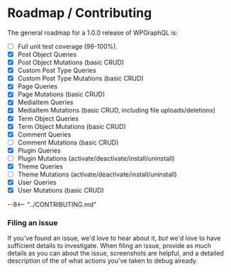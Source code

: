 # Roadmap / Contributing

The general roadmap for a 1.0.0 release of WPGraphQL is:

* [ ] Full unit test coverage \(98-100%\).
* [x] Post Object Queries
* [x] Post Object Mutations \(basic CRUD\)
* [x] Custom Post Type Queries
* [x] Custom Post Type Mutations \(basic CRUD\)
* [x] Page Queries
* [x] Page Mutations \(basic CRUD\)
* [x] MediaItem Queries
* [x] MediaItem Mutations \(basic CRUD, including file uploads/deletions\)
* [x] Term Object Queries
* [x] Term Object Mutations \(basic CRUD\)
* [x] Comment Queries
* [ ] Comment Mutations \(basic CRUD\)
* [x] Plugin Queries
* [ ] Plugin Mutations \(activate/deactivate/install/uninstall\)
* [x] Theme Queries
* [ ] Theme Mutations \(activate/deactivate/install/uninstall\)
* [x] User Queries
* [x] User Mutations \(basic CRUD\)

--8<-- "../CONTRIBUTING.md"

### Filing an issue

If you've found an issue, we'd love to hear about it, _but_ we'd love to have sufficient details to investigate. When filing an issue, provide as much details as you can about the issue, screenshots are helpful, and a detailed description of the of what actions you've taken to debug already.